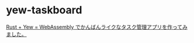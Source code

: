 # yew-taskboard

[Rust + Yew = WebAssembly でかんばんライクなタスク管理アプリを作ってみました。](https://nulab-inc.com/ja/blog/nulab/rust-yew-webassembly-kanban-app/)
